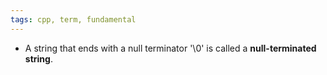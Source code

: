 ```yaml
---
tags: cpp, term, fundamental
---
```


- A string that ends with a null terminator '\0' is called a **null-terminated string**.
